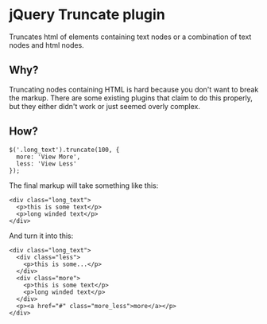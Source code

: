 # jQuery Truncate plugin
Truncates html of elements containing text nodes or a combination of text nodes and html nodes.

## Why?
Truncating nodes containing HTML is hard because you don't want to break the markup. There are some existing plugins that claim to do this properly, but they either didn't work or just seemed overly complex.

## How?
    $('.long_text').truncate(100, {
      more: 'View More',
      less: 'View Less'
    });

The final markup will take something like this: 

    <div class="long_text">
      <p>this is some text</p>
      <p>long winded text</p>
    </div>

And turn it into this:

    <div class="long_text">
      <div class="less">
        <p>this is some...</p>
      </div>
      <div class="more">
        <p>this is some text</p>
        <p>long winded text</p>
      </div>
      <p><a href="#" class="more_less">more</a></p>
    </div>
      
